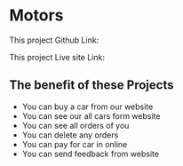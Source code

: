 # Motors

This project Github Link: 

This project Live site Link: 

## The benefit of these Projects

 - You can buy a car from our website
 - You can see our all cars form website
 - You can see all orders of you
 - You can delete any orders
 - You can pay for car in online
 - You can send feedback from website